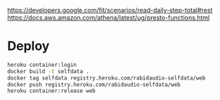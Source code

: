 https://developers.google.com/fit/scenarios/read-daily-step-total#rest
https://docs.aws.amazon.com/athena/latest/ug/presto-functions.html


# Deploy

```bash
heroku container:login
docker build -t selfdata .
docker tag selfdata registry.heroku.com/rabidaudio-selfdata/web
docker push registry.heroku.com/rabidaudio-selfdata/web
heroku container:release web
```
